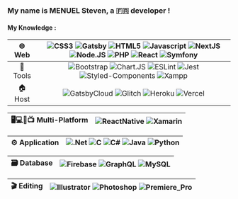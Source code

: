 ### My name is MENUEL Steven, a 🇫🇷 developer !
#### My Knowledge :

| 🌐 Web | ![CSS3](https://img.shields.io/badge/CSS3-%23555555?style=for-the-badge&logo=css3&logoColor=%231572B6&l) ![Gatsby](https://img.shields.io/badge/Gatsby-%23555555?style=for-the-badge&logo=gatsby&logoColor=%23663399&l) ![HTML5](https://img.shields.io/badge/HTML5-%23555555?style=for-the-badge&logo=html5&l) ![Javascript](https://img.shields.io/badge/Javascript-%23555555?style=for-the-badge&logo=javascript&l) ![NextJS](https://img.shields.io/badge/Next.js-%23555555?style=for-the-badge&logo=next.js&logoColor=black&l) ![Node.JS](https://img.shields.io/badge/Node.JS-%23555555?style=for-the-badge&logo=node.js&l) ![PHP](https://img.shields.io/badge/PHP-%23555555?style=for-the-badge&logo=php&l) ![React](https://img.shields.io/badge/React-%23555555?style=for-the-badge&logo=react&l) ![Symfony](https://img.shields.io/badge/Symfony-%23555555?style=for-the-badge&logo=symfony&logoColor=black&l) |
| :---: | :---: |
| 🔧 Tools | ![Bootstrap](https://img.shields.io/badge/Bootstrap-%23555555?style=for-the-badge&logo=bootstrap&l) ![Chart.JS](https://img.shields.io/badge/Chart.JS-%23555555?style=for-the-badge&logo=chart.js&l) ![ESLint](https://img.shields.io/badge/ESLint-%23555555?style=for-the-badge&logo=eslint&logoColor=%234B32C3&l) ![Jest](https://img.shields.io/badge/Jest-%23555555?style=for-the-badge&logo=jest&logoColor=%23C21325&l) ![Styled-Components](https://img.shields.io/badge/Styled_Components-%23555555?style=for-the-badge&logo=styled-components&l) ![Xampp](https://img.shields.io/badge/Xampp-%23555555?style=for-the-badge&logo=xampp&l) |
| 🏠 Host | ![GatsbyCloud](https://img.shields.io/badge/GatsbyCloud-%23555555?style=for-the-badge&logo=gatsby&logoColor=%23663399&l) ![Glitch](https://img.shields.io/badge/Glitch-%23555555?style=for-the-badge&logo=glitch&logoColor=%233333FF&l) ![Heroku](https://img.shields.io/badge/Heroku-%23555555?style=for-the-badge&logo=heroku&logoColor=%23430098&l) ![Vercel](https://img.shields.io/badge/Vercel-%23555555?style=for-the-badge&logo=vercel&logoColor=black&l) |

| 🖥️💻📱📺 Multi-Platform | ![ReactNative](https://img.shields.io/badge/ReactNative-%23555555?style=for-the-badge&logo=react&l) ![Xamarin](https://img.shields.io/badge/Xamarin-%23555555?style=for-the-badge&logo=xamarin&logoColor=%233498DB&l) |
| :---: | :---: |

| ⚙️ Application | ![.Net](https://img.shields.io/badge/.Net-%23555555?style=for-the-badge&logo=.net&logoColor=%23512BD4&l) ![C](https://img.shields.io/badge/C-%23555555?style=for-the-badge&logo=c&logoColor=%23A8B9CC&l) ![C#](https://img.shields.io/badge/C%23-%23555555?style=for-the-badge&logo=csharp&logoColor=%23239120&l) ![Java](https://img.shields.io/badge/Java-%23555555?style=for-the-badge&logo=java&logoColor=%23ed1e24&l) ![Python](https://img.shields.io/badge/Python-%23555555?style=for-the-badge&logo=python&l) |
| :---: | :---: |

| 🗃️ Database | ![Firebase](https://img.shields.io/badge/Firebase-%23555555?style=for-the-badge&logo=firebase&l) ![GraphQL](https://img.shields.io/badge/GraphQL-%23555555?style=for-the-badge&logo=graphql&logoColor=%23E10098&l) ![MySQL](https://img.shields.io/badge/MySQL-%23555555?style=for-the-badge&logo=mysql&l)  |
| :---: | :---: |

| 🎬 Editing | ![Illustrator](https://img.shields.io/badge/Illustrator-%23555555?style=for-the-badge&logo=adobeillustrator&l) ![Photoshop](https://img.shields.io/badge/Photoshop-%23555555?style=for-the-badge&logo=adobephotoshop&l) ![Premiere_Pro](https://img.shields.io/badge/Premiere_Pro-%23555555?style=for-the-badge&logo=adobepremierepro&l) |
| :---: | :---: |

